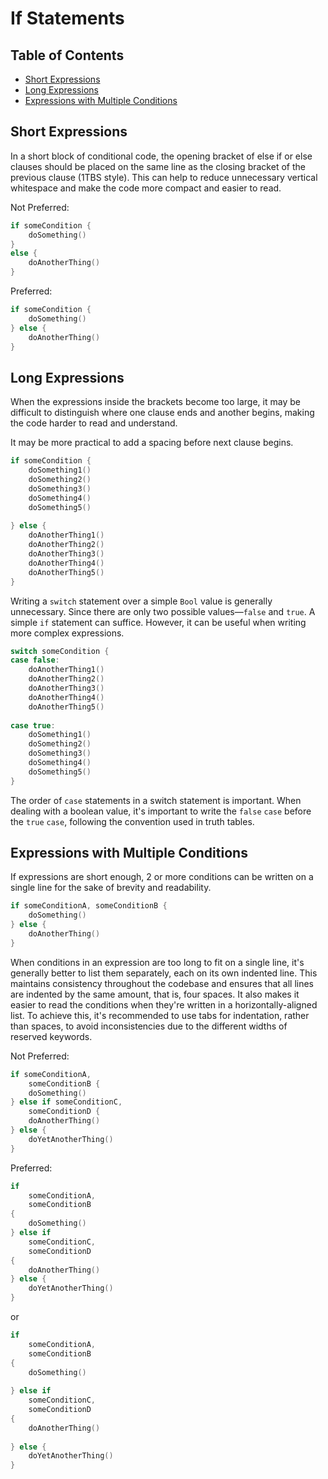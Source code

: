 # If Statements

## Table of Contents

- [Short Expressions](#short-expressions)
- [Long Expressions](#long-expressions)
- [Expressions with Multiple Conditions](#expressions-with-multiple-conditions)

## Short Expressions

In a short block of conditional code, the opening bracket of else if or else clauses should be placed on the same line as the closing bracket of the previous clause (1TBS style). This can help to reduce unnecessary vertical whitespace and make the code more compact and easier to read. 

Not Preferred:

```swift
if someCondition {
    doSomething()
} 
else {
    doAnotherThing()
}
```

Preferred:

```swift
if someCondition {
    doSomething()
} else {
    doAnotherThing()
}
```

## Long Expressions

When the expressions inside the brackets become too large, it may be difficult to distinguish where one clause ends and another begins, making the code harder to read and understand.

It may be more practical to add a spacing before next clause begins.

```swift
if someCondition {
    doSomething1()
    doSomething2()
    doSomething3()
    doSomething4()
    doSomething5()
    
} else {
    doAnotherThing1()
    doAnotherThing2()
    doAnotherThing3()
    doAnotherThing4()
    doAnotherThing5()
}
```

Writing a `switch` statement over a simple `Bool` value is generally unnecessary. Since there are only two possible values—`false` and `true`. A simple `if` statement can suffice. However, it can be useful when writing more complex expressions.

```swift
switch someCondition {
case false:
    doAnotherThing1()
    doAnotherThing2()
    doAnotherThing3()
    doAnotherThing4()
    doAnotherThing5()
    
case true:
    doSomething1()
    doSomething2()
    doSomething3()
    doSomething4()
    doSomething5()
}
```

The order of `case` statements in a switch statement is important. When dealing with a boolean value, it's important to write the `false` `case` before the `true` `case`, following the convention used in truth tables.

## Expressions with Multiple Conditions

If expressions are short enough, 2 or more conditions can be written on a single line for the sake of brevity and readability.

```swift
if someConditionA, someConditionB {
    doSomething()
} else {
    doAnotherThing()
}
```

When conditions in an expression are too long to fit on a single line, it's generally better to list them separately, each on its own indented line. This maintains consistency throughout the codebase and ensures that all lines are indented by the same amount, that is, four spaces. It also makes it easier to read the conditions when they're written in a horizontally-aligned list. To achieve this, it's recommended to use tabs for indentation, rather than spaces, to avoid inconsistencies due to the different widths of reserved keywords.

Not Preferred:

```swift
if someConditionA, 
    someConditionB {
    doSomething()
} else if someConditionC, 
    someConditionD {
    doAnotherThing()
} else {
    doYetAnotherThing()
}
```

Preferred:

```swift
if 
    someConditionA, 
    someConditionB 
{
    doSomething()
} else if
    someConditionC,
    someConditionD
{
    doAnotherThing()
} else {
    doYetAnotherThing()
}
```

or

```swift
if 
    someConditionA, 
    someConditionB 
{
    doSomething()
    
} else if
    someConditionC,
    someConditionD
{
    doAnotherThing()
    
} else {
    doYetAnotherThing()
}
```
